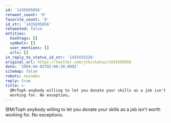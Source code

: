 ```yaml
---
id: '1435695856'
retweet_count: '0'
favorite_count: '0'
id_str: '1435695856'
retweeted: false
entities:
  hashtags: []
  symbols: []
  user_mentions: []
  urls: []
in_reply_to_status_id_str: '1435435326'
original_url: https://twitter.com/jth/status/1435695856
date: '2009-04-02T02:00:39.000Z'
sitemap: false
robots: noindex
reply: true
title: >-
  @MrToph anybody willing to let you donate your skills as a job isn't worth
  working for. No exception…
---
```


@MrToph anybody willing to let you donate your skills as a job isn't worth working for. No exceptions.